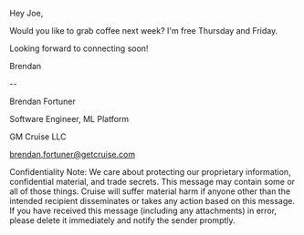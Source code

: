 Hey Joe,

Would you like to grab coffee next week? I'm free Thursday and Friday.

Looking forward to connecting soon!

Brendan

\--

Brendan Fortuner

Software Engineer, ML Platform

GM Cruise LLC

brendan.fortuner@getcruise.com

Confidentiality Note: We care about protecting our proprietary information, confidential material, and trade secrets. This message may contain some or all of those things. Cruise will suffer material harm if anyone other than the intended recipient disseminates or takes any action based on this message. If you have received this message (including any attachments) in error, please delete it immediately and notify the sender promptly.
